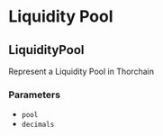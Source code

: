 # Liquidity Pool

<!-- Generated by documentation.js. Update this documentation by updating the source code. -->

## LiquidityPool

Represent a Liquidity Pool in Thorchain

### Parameters

-   `pool`  
-   `decimals`  
